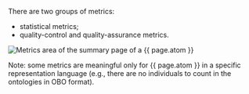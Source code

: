There are two groups of metrics:
- statistical metrics;
- quality-control and quality-assurance metrics.

![Metrics area of the summary page of a {{ page.atom }}]({{site.figures_link}}/{{page.portal}}/details_metric.png)

Note: some metrics are meaningful only for {{ page.atom }} in a specific representation language (e.g., there are no individuals to count in the ontologies in OBO format). 
